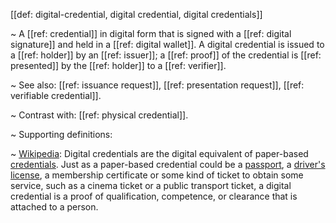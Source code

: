 [[def: digital-credential, digital credential, digital credentials]]

~ A [[ref: credential]] in digital form that is signed with a [[ref: digital signature]] and held in a [[ref: digital wallet]]. A digital credential is issued to a [[ref: holder]] by an [[ref: issuer]]; a [[ref: proof]] of the credential is [[ref: presented]] by the [[ref: holder]] to a [[ref: verifier]].

~ See also: [[ref: issuance request]], [[ref: presentation request]], [[ref: verifiable credential]].

~ Contrast with: [[ref: physical credential]].

~ Supporting definitions:

~ [Wikipedia](https://en.wikipedia.org/wiki/Digital_credential): Digital credentials are the digital equivalent of paper-based [credentials](https://en.wikipedia.org/wiki/Credentials). Just as a paper-based credential could be a [passport](https://en.wikipedia.org/wiki/Passport), a [driver's license](https://en.wikipedia.org/wiki/Driver%27s_license), a membership certificate or some kind of ticket to obtain some service, such as a cinema ticket or a public transport ticket, a digital credential is a proof of qualification, competence, or clearance that is attached to a person.

